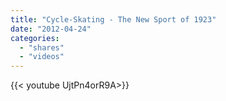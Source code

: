 ```yaml
---
title: "Cycle-Skating - The New Sport of 1923"
date: "2012-04-24"
categories:
  - "shares"
  - "videos"
---
```


<div style="width: 70vw;">{{< youtube UjtPn4orR9A>}}</div>
